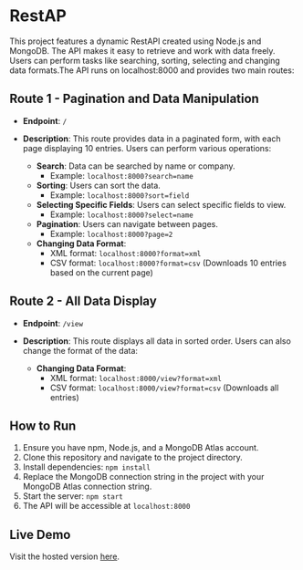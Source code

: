 # RestAP

This project features a dynamic RestAPI created using Node.js and MongoDB. The API makes it easy to retrieve and work with data freely. Users can perform tasks like searching, sorting, selecting and changing data formats.The API runs on localhost:8000 and provides two main routes:

## Route 1 - Pagination and Data Manipulation

- **Endpoint**: `/`
- **Description**: This route provides data in a paginated form, with each page displaying 10 entries. Users can perform various operations:

  - **Search**: Data can be searched by name or company.
    - Example: `localhost:8000?search=name`
  - **Sorting**: Users can sort the data.
    - Example: `localhost:8000?sort=field`
  - **Selecting Specific Fields**: Users can select specific fields to view.
    - Example: `localhost:8000?select=name`
  - **Pagination**: Users can navigate between pages.
    - Example: `localhost:8000?page=2`
  - **Changing Data Format**:
    - XML format: `localhost:8000?format=xml`
    - CSV format: `localhost:8000?format=csv` (Downloads 10 entries based on the current page)

## Route 2 - All Data Display

- **Endpoint**: `/view`
- **Description**: This route displays all data in sorted order. Users can also change the format of the data:

  - **Changing Data Format**:
    - XML format: `localhost:8000/view?format=xml`
    - CSV format: `localhost:8000/view?format=csv` (Downloads all entries)

## How to Run

1. Ensure you have npm, Node.js, and a MongoDB Atlas account.
2. Clone this repository and navigate to the project directory.
3. Install dependencies: `npm install`
4. Replace the MongoDB connection string in the project with your MongoDB Atlas connection string.
5. Start the server: `npm start`
6. The API will be accessible at `localhost:8000`

## Live Demo

Visit the hosted version [here](https://restapi-production-06bd.up.railway.app/).
